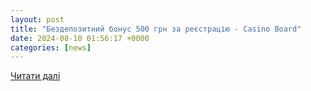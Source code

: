 ```yaml
---
layout: post
title: "Бездепозитний бонус 500 грн за реєстрацію - Casino Board"
date: 2024-08-10 01:56:17 +0000
categories: [news]
---
```


[Читати далі](https://zinger-shop.com.ua/top-dep-casino/500-uah-for-registration/)
